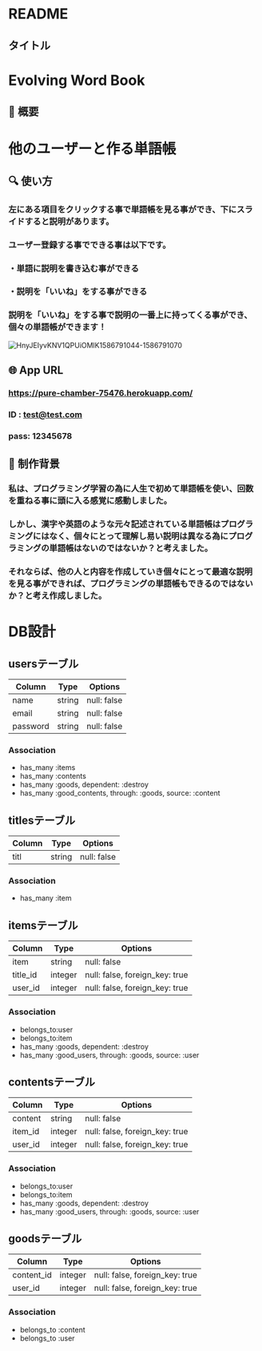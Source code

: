 # README

## タイトル

# Evolving Word Book

## 📗 概要

# 他のユーザーと作る単語帳

## 🔍 使い方

### 左にある項目をクリックする事で単語帳を見る事ができ、下にスライドすると説明があります。
### ユーザー登録する事でできる事は以下です。
### ・単語に説明を書き込む事ができる
### ・説明を「いいね」をする事ができる
### 説明を「いいね」をする事で説明の一番上に持ってくる事ができ、個々の単語帳ができます！

![HnyJEIyvKNV1QPUiOMlK1586791044-1586791070](https://user-images.githubusercontent.com/61224740/79132595-96d8e100-7de5-11ea-878a-be8d0a6ae26e.gif)

## 🌐 App URL

### **https://pure-chamber-75476.herokuapp.com/**

### ID  : test@test.com
### pass: 12345678

## 📗 制作背景

### 私は、プログラミング学習の為に人生で初めて単語帳を使い、回数を重ねる事に頭に入る感覚に感動しました。
### しかし、漢字や英語のような元々記述されている単語帳はプログラミングにはなく、個々にとって理解し易い説明は異なる為にプログラミングの単語帳はないのではないか？と考えました。
### それならば、他の人と内容を作成していき個々にとって最適な説明を見る事ができれば、プログラミングの単語帳もできるのではないか？と考え作成しました。

# DB設計

## usersテーブル
|Column|Type|Options|
|------|----|-------|
|name|string|null: false|
|email|string|null: false|
|password|string|null: false|
### Association
- has_many  :items
- has_many  :contents
- has_many  :goods, dependent: :destroy
- has_many  :good_contents, through: :goods, source: :content

## titlesテーブル
|Column|Type|Options|
|------|----|-------|
|titl|string|null: false|
### Association
- has_many :item

## itemsテーブル
|Column|Type|Options|
|------|----|-------|
|item|string|null: false|
|title_id|integer|null: false, foreign_key: true|
|user_id|integer|null: false, foreign_key: true|
### Association
- belongs_to:user
- belongs_to:item
- has_many  :goods, dependent: :destroy
- has_many  :good_users, through: :goods, source: :user

## contentsテーブル
|Column|Type|Options|
|------|----|-------|
|content|string|null: false|
|item_id|integer|null: false, foreign_key: true|
|user_id|integer|null: false, foreign_key: true|
### Association
- belongs_to:user
- belongs_to:item
- has_many  :goods, dependent: :destroy
- has_many  :good_users, through: :goods, source: :user

## goodsテーブル
|Column|Type|Options|
|------|----|-------|
|content_id|integer|null: false, foreign_key: true|
|user_id|integer|null: false, foreign_key: true|
### Association
- belongs_to :content
- belongs_to :user